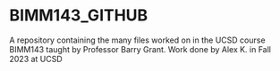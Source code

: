 # BIMM143_GITHUB
A repository containing the many files worked on in the UCSD course BIMM143 taught by Professor Barry Grant. Work done by Alex K. in Fall 2023 at UCSD
